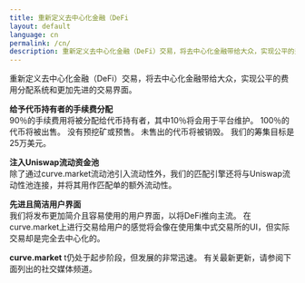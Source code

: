 ```yaml
---
title: 重新定义去中心化金融（DeFi
layout: default
language: cn
permalink: /cn/
description: 重新定义去中心化金融（DeFi）交易，将去中心化金融带给大众，实现公平的费用分配系统和更加先进的交易界面。
---
```


重新定义去中心化金融（DeFi）交易，将去中心化金融带给大众，实现公平的费用分配系统和更加先进的交易界面。

<b>给予代币持有者的手续费分配</b><br>
90％的手续费用将被分配给代币持有者，其中10％将会用于平台维护。 100％的代币将被出售。 没有预挖矿或预售。 未售出的代币将被销毁。 我们的筹集目标是25万美元。

<b>注入Uniswap流动资金池</b><br>
除了通过curve.market流动池引入流动性外，我们的匹配引擎还将与Uniswap流动性池连接，并将其用作匹配单的额外流动性。

<b>先进且简洁用户界面</b><br>
我们将发布更加简介且容易使用的用户界面，以将DeFi推向主流。 在curve.market上进行交易给用户的感觉将会像在使用集中式交易所的UI，但实际交易却是完全去中心化的。

<b>curve.market</b> t仍处于起步阶段，但发展的非常迅速。 有关最新更新，请参阅下面列出的社交媒体频道。
